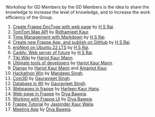 Workshop for GD Members by the GD Members is the idea to share the knowledge to increase the level of knowledge, and to increase the work efficiency of the Group.


1. [Create Frappe DocType with web page](FrappeDoc.md) by [H S Rai](https://github.com/hsrai).
1. [TomTom Map API](TomTomAPI.md) by [Ridhamjeet Kaur](https://github.com/ridhamjeetkaur).
1. [Time Management with Markdown](TimeManagement.md) by [H S Rai](https://github.com/hsrai).
1. [Create new Frappe App, and publish on GitHub](FrappeAppGIT.md) by [H S Rai](https://github.com/hsrai).
1. [erpNext on Ubuntu 22 LTS](erpnext14onUbuntu22.md) by  [H S Rai](https://github.com/hsrai).
1. [Caddy: Web server of future](Caddy.md) by [H S Rai](https://github.com/hsrai).
1. [Tiki Wiki](../../raw/master/tikiwiki.pdf)  by [Harjot Kaur Mann](https://harjotmann.wordpress.com/).
1. [Ultimate tools of developers](../../raw/master/Ultimate%20tolls%20of%20developers%20by%20Harjot%20Kaur%20Mann.pdf) by [Harjot Kaur Mann](https://harjotmann.wordpress.com/).
1. [Django](../../raw/master/Django%20by%20Harjot%20and%20Amanjot.pdf)  by [Harjot Kaur Mann](https://harjotmann.wordpress.com/) and [Amanjot Kaur](https://kauramanjot35.wordpress.com/).
1. [Hackathon Win](Inderpreet_2-1-2016.md) by [Mandeep Singh](https://github.com/mandeeps708).
1. [Coin3D](../../raw/master/coin3d.pdf) by [Gauravjeet Singh](https://github.com/Gauravjeetsingh).
1. [Database in Wt](../../raw/master/wtdbo.pdf) by [Gauravjeet Singh](https://github.com/Gauravjeetsingh).
1. [Webpages in frappe](https://harleen1kaurh.github.io/SDC/webtut) by [Harleen Kaur Hans](https://github.com/Harleen1kaurH).
1. [Web-page in Frappe](webpage_in_frappe.md) by [Diya Baweja](https://github.com/Diya050/).
1. [Working with Frappe UI](frappe_ui.md) by [Diya Baweja](https://github.com/Diya050/).
2.  [Frappe Tutorial](tutorialfrappe.md) by [Jaspinder Kaur Walia](https://github.com/JaspinderKaurWalia26).
1. [Meeting App](meeting_app_tutorial.md) by [Diya Baweja](https://github.com/Diya050/).
